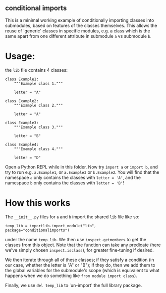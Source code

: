 ## conditional imports

This is a minimal working example of conditionally importing classes
into submodules, based on features of the classes themselves. This allows
the reuse of 'generic' classes in specific modules, e.g. a class which is the
same apart from one different attribute in submodule `a` vs submodule `b`.

# Usage:
the `lib` file contains 4 classes:
```
class Example1:
    """Example class 1."""

    letter = "A"

class Example2:
    """Example class 2."""

    letter = "A"

class Example3:
    """Example class 3."""

    letter = "B"

class Example4:
    """Example class 4."""

    letter = "D"
```

Open a Python REPL while in this folder. Now try `import a` or `import b`, and
try to run e.g. `a.Example1`, or `a.Example3` or `b.Example2`. You will find that
the namespace `a` only contains the classes with `letter = 'A'`, and the namespace
`b` only contains the classes with `letter = 'B'`!


# How this works
The `__init__.py` files for `a` and `b` import the shared `lib` file like so:
```
temp_lib = importlib.import_module("lib", package="conditionalimports")
```
under the name `temp_lib`. We then use `inspect.getmembers` to get the classes
from this object. Note that the function can take any predicate (here we've
simply chosen `inspect.isclass`), for greater fine-tuning if desired.

We then iterate through all of these classes; if they satisfy a condition
(in our case, whether the letter is "A" or "B"); if they do, then we add them
to the global variables for the submodule's scope (which is equivalent to what
happens when we do something like `from module import class`).

Finally, we use `del temp_lib` to 'un-import' the full library package.
